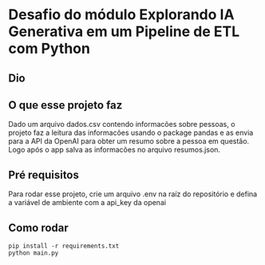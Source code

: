 # Desafio do módulo Explorando IA Generativa em um Pipeline de ETL com Python
## Dio


## O que esse projeto faz
Dado um arquivo dados.csv contendo informacões sobre pessoas, o projeto faz a leitura das informacões usando o package pandas e as envia para a API da OpenAI para obter um resumo sobre a pessoa em questão. Logo após o app salva as informacões no arquivo resumos.json.

## Pré requisitos
Para rodar esse projeto, crie um arquivo .env na raíz do repositório e defina a variável de ambiente com a api_key da openai

## Como rodar
```
pip install -r requirements.txt
python main.py
```